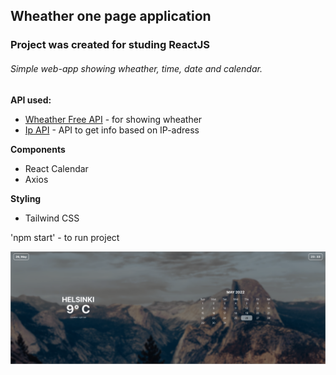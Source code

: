 ## Wheather one page application

### Project was created for studing ReactJS

###### Simple web-app showing wheather, time, date and calendar.

**API used:**
- [Wheather Free API](https://www.weatherapi.com/) - for showing wheather
- [Ip API](https://ip-api.com/) - API to get info based on IP-adress

**Components**
- React Calendar
- Axios

**Styling**
- Tailwind CSS


'npm start' - to run project


![my screenshot](./src/assets/app.png)
